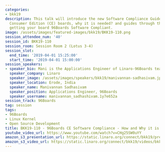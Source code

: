 ```yaml
---
categories:
- bkk19
description: This talk will introduce the new Software Compliance Guidelines for 96Boards
  Consumer Edition (CE) boards, why it is needed? and guides through the process of
  getting your board 96Boards Software Compliant.
image: /assets/images/featured-images/bkk19/BKK19-110.png
session_attendee_num: '40'
session_id: BKK19-110
session_room: Session Room 2 (Lotus 3-4)
session_slot:
  end_time: '2019-04-01 15:25:00'
  start_time: '2019-04-01 15:00:00'
session_speakers:
- speaker_bio: Mani is the Applications Engineer of Linaro-96Boards team.
  speaker_company: Linaro
  speaker_image: /assets/images/speakers/bkk19/manivannan-sadhasivam.jpg
  speaker_location: Erode, India
  speaker_name: Manivannan Sadhasivam
  speaker_position: Applications Engineer, 96Boards
  speaker_username: manivannan_sadhashivam.1y7e652a
session_track: 96Boards
tag: session
tags:
- 96Boards
- Linux Kernel
- Open Source Development
title: BKK19-110 - 96Boards CE Software Compliance - How and Why it is needed?
youtube_video_url: https://www.youtube.com/watch?v=CHg25SW0uYY
amazon_s3_presentation_url: https://static.linaro.org/connect/bkk19/presentations/bkk19-110.pdf
amazon_s3_video_url: https://static.linaro.org/connect/bkk19/videos/bkk19-110.mp4
---
```

